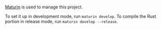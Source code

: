 [Maturin](https://pypi.org/project/maturin/) is used to manage this project.

To set it up in development mode, run `maturin develop`. To compile the Rust portion in release
mode, run `maturin develop --release`.
